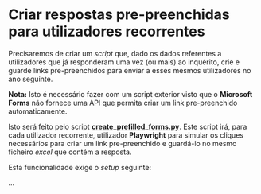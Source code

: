 # Criar respostas pre-preenchidas para utilizadores recorrentes

Precisaremos de criar um *script* que, dado os dados referentes a utilizadores que já responderam uma vez (ou mais) ao inquérito, crie e guarde links pre-preenchidos para enviar a esses mesmos utilizadores no ano seguinte.

**Nota:** Isto é necessário fazer com um script exterior visto que o **Microsoft Forms** não fornece uma API que permita criar um link pre-preenchido automaticamente.

Isto será feito pelo script [**create_prefilled_forms.py**](../../src/create_prefilled_form.py). Este script irá, para cada utilizador recorrente, utilizador **Playwright** para simular os cliques necessários para criar um link pre-preenchido e guardá-lo no mesmo ficheiro *excel* que contém a resposta.

Esta funcionalidade exige o *setup* seguinte:

...